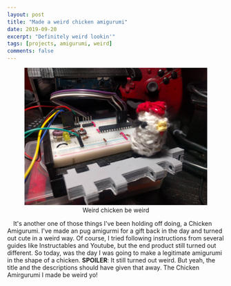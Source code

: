 ```yaml
---
layout: post
title: "Made a weird chicken amigurumi"
date: 2019-09-20
excerpt: "Definitely weird lookin'"
tags: [projects, amigurumi, weird]
comments: false
---
```


<figure>
   <center>
	    <img src="/assets/img/2019-09-20/amigurumi.jpg">
      <figcaption align="center">Weird chicken be weird</figcaption>
   </center>
</figure>

&ensp;&ensp;It's another one of those things I've been holding off doing, a Chicken Amigurumi. I've made an pug amigurmi for a gift back in the day and turned out cute in a weird way. Of course, I tried following instructions from several guides like Instructables and Youtube, but the end product still turned out different. So today, was the day I was going to make a legitimate amigurumi in the shape of a chicken. <b>SPOILER</b>: It still turned out weird. But yeah, the title and the descriptions should have given that away. The Chicken Amirgurumi I made be weird yo!

